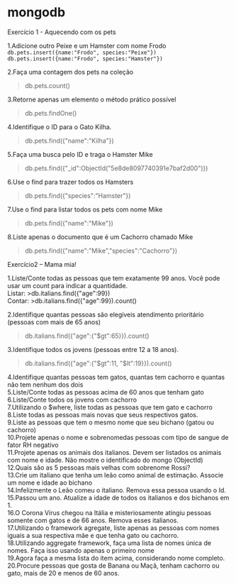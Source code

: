 # mongodb
Exercício 1 - Aquecendo com os pets  

1.Adicione outro Peixe e um Hamster com nome Frodo       
`db.pets.insert({name:"Frodo", species:"Peixe"})`  
`db.pets.insert({name:"Frodo", species:"Hamster"})`  

2.Faça uma contagem dos pets na coleção  
>db.pets.count()  

3.Retorne apenas um elemento o método prático possível  
>db.pets.findOne()  

4.Identifique o ID para o Gato Kilha.  
>db.pets.find({"name":"Kilha"})  

5.Faça uma busca pelo ID e traga o Hamster Mike  
>db.pets.find({"_id":ObjectId("5e8de8097740391e7baf2d00")})  

6.Use o find para trazer todos os Hamsters  
>db.pets.find({"species":"Hamster"})  

7.Use o find para listar todos os pets com nome Mike  
>db.pets.find({"name":"Mike"})  

8.Liste apenas o documento que é um Cachorro chamado Mike  
>db.pets.find({"name":"Mike","species":"Cachorro"})  

Exercício2 – Mama mia!  

1.Liste/Conte todas as pessoas que tem exatamente 99 anos. Você pode usar um count para indicar a quantidade.  
Listar: >db.italians.find({"age":99})  
Contar: >db.italians.find({"age":99}).count()  
  
2.Identifique quantas pessoas são elegíveis atendimento prioritário (pessoas com mais de 65 anos)  
>db.italians.find({"age":{"$gt":65}}).count()  
  
3.Identifique todos os jovens (pessoas entre 12 a 18 anos).  
>db.italians.find({"age":{"$gt":11, "$lt":19}}).count()  
  
4.Identifique quantas pessoas tem gatos, quantas tem cachorro e quantas não tem nenhum dos dois  
5.Liste/Conte todas as pessoas acima de 60 anos que tenham gato  
6.Liste/Conte todos os jovens com cachorro  
7.Utilizando o $where, liste todas as pessoas que tem gato e cachorro  
8.Liste todas as pessoas mais novas que seus respectivos gatos.  
9.Liste as pessoas que tem o mesmo nome que seu bichano (gatou ou cachorro)  
10.Projete apenas o nome e sobrenomedas pessoas com tipo de sangue de fator RH negativo  
11.Projete apenas os animais dos italianos. Devem ser listados os animais com nome e idade. Não mostre o identificado do mongo  (ObjectId)  
12.Quais são as 5 pessoas mais velhas com sobrenome Rossi?  
13.Crie um italiano que tenha um leão como animal de estimação. Associe um nome e idade ao bichano  
14.Infelizmente o Leão comeu o italiano. Remova essa pessoa usando o Id.  
15.Passou um ano. Atualize a idade de todos os italianos e dos bichanos em 1.  
16.O Corona Vírus chegou na Itália e misteriosamente atingiu pessoas somente com gatos e de 66 anos. Remova esses italianos.  
17.Utilizando o framework agregate, liste apenas as pessoas com nomes iguais a sua respectiva mãe e que tenha gato ou cachorro.  
18.Utilizando aggregate framework, faça uma lista de nomes única de nomes. Faça isso usando apenas o primeiro nome  
19.Agora faça a mesma lista do item acima, considerando nome completo.  
20.Procure pessoas que gosta de Banana ou Maçã, tenham cachorro ou gato, mais de 20 e menos de 60 anos.  
